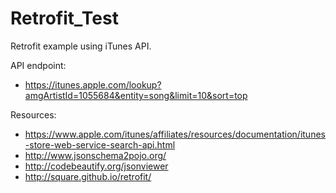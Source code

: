 # Retrofit_Test
Retrofit example using iTunes API.

API endpoint:
- https://itunes.apple.com/lookup?amgArtistId=1055684&entity=song&limit=10&sort=top

Resources:
 - https://www.apple.com/itunes/affiliates/resources/documentation/itunes-store-web-service-search-api.html
 - http://www.jsonschema2pojo.org/
 - http://codebeautify.org/jsonviewer
 - http://square.github.io/retrofit/
